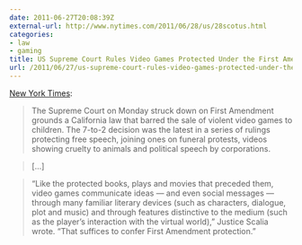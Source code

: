 ```yaml
---
date: 2011-06-27T20:08:39Z
external-url: http://www.nytimes.com/2011/06/28/us/28scotus.html
categories:
- law
- gaming
title: US Supreme Court Rules Video Games Protected Under the First Amendment
url: /2011/06/27/us-supreme-court-rules-video-games-protected-under-the-first-amendment/
---
```


[New York Times](http://www.nytimes.com/2011/06/28/us/28scotus.html):

> The Supreme Court on Monday struck down on First Amendment grounds a California law that barred the sale of violent video games to children. The 7-to-2 decision was the latest in a series of rulings protecting free speech, joining ones on funeral protests, videos showing cruelty to animals and political speech by corporations.

> [...]

> “Like the protected books, plays and movies that preceded them, video games communicate ideas — and even social messages — through many familiar literary devices (such as characters, dialogue, plot and music) and through features distinctive to the medium (such as the player’s interaction with the virtual world),” Justice Scalia wrote. “That suffices to confer First Amendment protection.”
